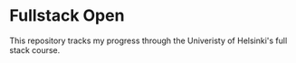 # Fullstack Open
This repository tracks my progress through the Univeristy of Helsinki's full stack course.